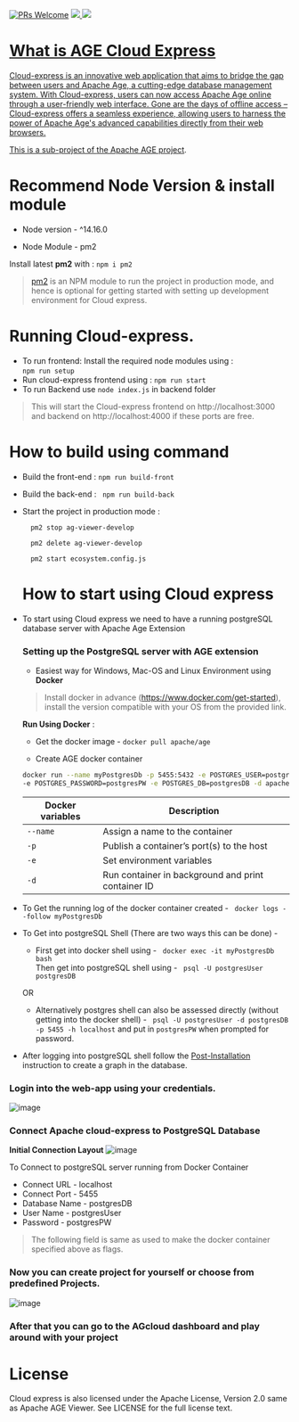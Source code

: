 [![PRs Welcome](https://img.shields.io/badge/PRs-welcome-brightgreen.svg?style=flat-square)](http://makeapullrequest.com)
  <a href="https://github.com/apache/age/blob/master/LICENSE">
    <img src="https://img.shields.io/github/license/apache/age-viewer"/>
  <a href="https://github.com/apache/age/stargazers">
    <img src="https://img.shields.io/github/stars/apache/age-viewer"/>
</p>

# What is AGE Cloud Express
Cloud-express is an innovative web application that aims to bridge the gap between users and Apache Age, a cutting-edge database management system. With Cloud-express, users can now access Apache Age online through a user-friendly web interface. Gone are the days of offline access – Cloud-express offers a seamless experience, allowing users to harness the power of Apache Age's advanced capabilities directly from their web browsers.

This is a sub-project of [the Apache AGE project](https://age.apache.org/#).

# Recommend Node Version & install module

- Node version - ^14.16.0

- Node Module - pm2 

Install latest **pm2** with :
``` npm i pm2 ```


> [pm2](https://www.npmjs.com/package/pm2) is an NPM module to run the project in production mode, and hence is optional for getting started with setting up development environment for Cloud express. 

# Running Cloud-express.

 - To run frontend:
   Install the required node modules using  :  
	```npm run setup```
- Run cloud-express frontend using : 
```npm run start```
- To run Backend
  use ```node index.js``` in backend folder


>This will start the Cloud-express frontend on http://localhost:3000 and backend on http://localhost:4000 if these ports are free.


# How to build using command

- Build the front-end : 
```npm run build-front ```

- Build the back-end :
``` npm run build-back```

- Start the project in production mode :
  ``` 
	pm2 stop ag-viewer-develop

	pm2 delete ag-viewer-develop

	pm2 start ecosystem.config.js

	```

  # How to start using Cloud express
 - To start using Cloud express we need to have a running postgreSQL database server with Apache Age Extension 
	 ### Setting up the PostgreSQL server with AGE extension
	-  Easiest way  for Windows, Mac-OS and Linux Environment using **Docker**
  
	> Install docker in advance (https://www.docker.com/get-started), install the version compatible with your OS from the provided link.
	
	 **Run Using Docker** :
   
	- Get the docker image - 
	```docker pull apache/age ```
	
	- Create AGE docker container
	```bash
	docker run --name myPostgresDb -p 5455:5432 -e POSTGRES_USER=postgresUser \
	-e POSTGRES_PASSWORD=postgresPW -e POSTGRES_DB=postgresDB -d apache/age
	```
	
	| Docker variables| Description |
	|--|--|
	| ``--name`` | Assign a name to the container |
	|	`-p` |	Publish a container’s port(s) to the host|
	|	``-e``|	Set environment variables|
	|	``-d``|	Run container in background and print container ID|
- To Get the running log of the docker container created - 
`` docker logs --follow myPostgresDb``
- To Get into postgreSQL Shell (There are two ways this can be done) -
	- First get into docker shell using -	`` docker exec -it myPostgresDb bash`` 
	<br>Then get into postgreSQL shell using - `` psql -U postgresUser postgresDB``
	
	OR
	
	- Alternatively postgres shell can also be assessed directly (without getting into the docker shell) -
		`` psql -U postgresUser -d postgresDB -p 5455 -h localhost``
		and put in ``postgresPW`` when prompted for password.
- After logging into postgreSQL shell follow the [Post-Installation](https://github.com/apache/age#post-installation) instruction to create a graph in the database.
### Login into the web-app using your credentials.

![image](https://github.com/AGEDB-INC/Cloud-Express/assets/95052507/50c5f2c9-8653-4fbf-8273-b420f5436e76)

### Connect Apache cloud-express to PostgreSQL Database
**Initial Connection Layout**
![image](https://github.com/AGEDB-INC/Cloud-Express/assets/95052507/5be2e953-b3df-42c6-94a7-c633850ba6c7)

To Connect to postgreSQL server running from Docker Container
- Connect URL - localhost
- Connect Port - 5455 
- Database Name - postgresDB
- User Name - postgresUser
- Password - postgresPW
> The following field is same as used to make the docker container specified above as flags.

### Now you can create project for yourself or choose from predefined Projects.
![image](https://github.com/AGEDB-INC/Cloud-Express/assets/95052507/6b9866c5-2277-4e1a-a12e-70e367125ecc)

### After that you can go to the AGcloud dashboard and play around with your project
# License

Cloud express is also licensed under the Apache License, Version 2.0 same as Apache AGE Viewer. See LICENSE for the full license text.
